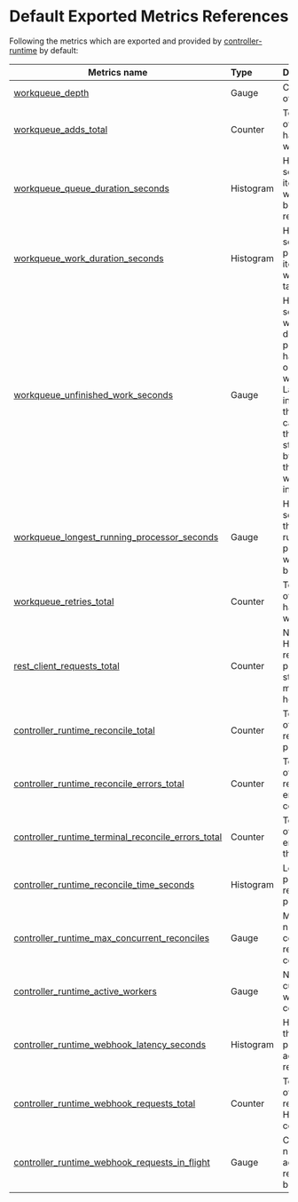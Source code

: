 # Default Exported Metrics References

Following the metrics which are exported and provided by [controller-runtime](https://github.com/kubernetes-sigs/controller-runtime) by default:

| Metrics name                                                                                                                                                             | Type      | Description                                                                                                                                                                                                                          |
| ------------------------------------------------------------------------------------------------------------------------------------------------------------------------ | :-------- | :----------------------------------------------------------------------------------------------------------------------------------------------------------------------------------------------------------------------------------- |
| [workqueue_depth](https://github.com/kubernetes-sigs/controller-runtime/blob/v0.16.3/pkg/metrics/workqueue.go#L41)                                                       | Gauge     | Current depth of workqueue.                                                                                                                                                                                                          |
| [workqueue_adds_total](https://github.com/kubernetes-sigs/controller-runtime/blob/v0.16.3/pkg/metrics/workqueue.go#L47)                                                  | Counter   | Total number of adds handled by workqueue.                                                                                                                                                                                           |
| [workqueue_queue_duration_seconds](https://github.com/kubernetes-sigs/controller-runtime/blob/v0.16.3/pkg/metrics/workqueue.go#L53)                                      | Histogram | How long in seconds an item stays in workqueue before being requested.                                                                                                                                                               |
| [workqueue_work_duration_seconds](https://github.com/kubernetes-sigs/controller-runtime/blob/v0.16.3/pkg/metrics/workqueue.go#L60)                                       | Histogram | How long in seconds processing an item from workqueue takes.                                                                                                                                                                         |
| [workqueue_unfinished_work_seconds](https://github.com/kubernetes-sigs/controller-runtime/blob/v0.16.3/pkg/metrics/workqueue.go#L67)                                     | Gauge     | How many seconds of work has been done that is in progress and hasn't been observed by work_duration. Large values indicate stuck threads. One can deduce the number of stuck threads by observing the rate at which this increases. |
| [workqueue_longest_running_processor_seconds](https://github.com/kubernetes-sigs/controller-runtime/blob/v0.16.3/pkg/metrics/workqueue.go#L76)                           | Gauge     | How many seconds has the longest running processor for workqueue been running.                                                                                                                                                       |
| [workqueue_retries_total](https://github.com/kubernetes-sigs/controller-runtime/blob/v0.16.3/pkg/metrics/workqueue.go#L83)                                               | Counter   | Total number of retries handled by workqueue.                                                                                                                                                                                        |
| [rest_client_requests_total ](https://github.com/kubernetes-sigs/controller-runtime/blob/v0.16.3/pkg/metrics/client_go_adapter.go#L33)                                   | Counter   | Number of HTTP requests, partitioned by status code, method, and host.                                                                                                                                                               |
| [controller_runtime_reconcile_total ](https://github.com/kubernetes-sigs/controller-runtime/blob/v0.16.3/pkg/internal/controller/metrics/metrics.go#L30)                 | Counter   | Total number of reconciliations per controller.                                                                                                                                                                                      |
| [controller_runtime_reconcile_errors_total ](https://github.com/kubernetes-sigs/controller-runtime/blob/v0.16.3/pkg/internal/controller/metrics/metrics.go#L37)          | Counter   | Total number of reconciliation errors per controller.                                                                                                                                                                                |
| [controller_runtime_terminal_reconcile_errors_total ](https://github.com/kubernetes-sigs/controller-runtime/blob/v0.16.3/pkg/internal/controller/metrics/metrics.go#L44) | Counter   | Total number of terminal errors from the reconciler.                                                                                                                                                                                 |
| [controller_runtime_reconcile_time_seconds ](https://github.com/kubernetes-sigs/controller-runtime/blob/v0.16.3/pkg/internal/controller/metrics/metrics.go#L51)          | Histogram | Length of time per reconciliation per controller.                                                                                                                                                                                    |
| [controller_runtime_max_concurrent_reconciles ](https://github.com/kubernetes-sigs/controller-runtime/blob/v0.16.3/pkg/internal/controller/metrics/metrics.go#L60)       | Gauge     | Maximum number of concurrent reconciles per controller.                                                                                                                                                                              |
| [controller_runtime_active_workers ](https://github.com/kubernetes-sigs/controller-runtime/blob/v0.16.3/pkg/internal/controller/metrics/metrics.go#L67)                  | Gauge     | Number of currently used workers per controller.                                                                                                                                                                                     |
| [controller_runtime_webhook_latency_seconds ](https://github.com/kubernetes-sigs/controller-runtime/blob/v0.16.3/pkg/webhook/internal/metrics/metrics.go#L31)            | Histogram | Histogram of the latency of processing admission requests.                                                                                                                                                                           |
| [controller_runtime_webhook_requests_total ](https://github.com/kubernetes-sigs/controller-runtime/blob/v0.16.3/pkg/webhook/internal/metrics/metrics.go#L40)             | Counter   | Total number of admission requests by HTTP status code.                                                                                                                                                                              |
| [controller_runtime_webhook_requests_in_flight](https://github.com/kubernetes-sigs/controller-runtime/blob/v0.16.3/pkg/webhook/internal/metrics/metrics.go#L51)          | Gauge     | Current number of admission requests being served.                                                                                                                                                                                   |
